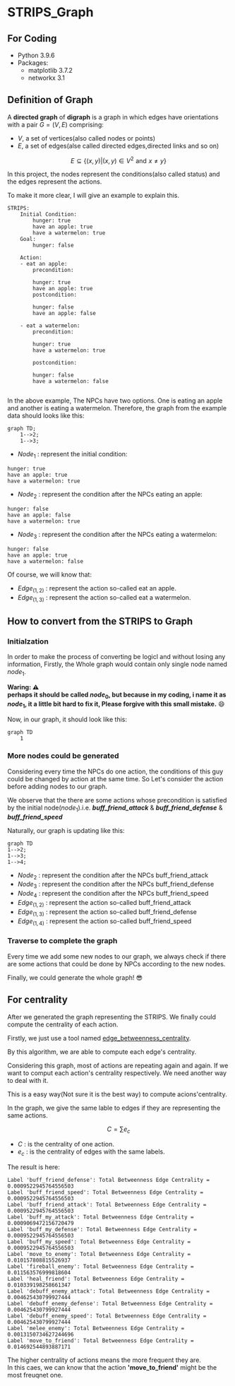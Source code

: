 # STRIPS_Graph


## For Coding
* Python 3.9.6
* Packages:
    * matplotlib 3.7.2
    * networkx 3.1


## Definition of Graph
A **directed graph** of **digraph** is a graph in which edges have orientations with a pair $G=(V,E)$ comprising:  
* $V$, a set of vertices(also called nodes or points)  
* *E*, a set of edges(alse called directed edges,directed links and so on)  

$$
E\subseteq\{(x,y)|(x,y)\in V^{2}\,\,\text{and}\,\,x\ne y\}
$$

In this project, the nodes represent the conditions(also called status) and the edges represent the actions.   

To make it more clear, I will give an example to explain this.  

```yaml=
STRIPS:
    Initial Condition:
        hunger: true
        have an apple: true
        have a watermelon: true
    Goal: 
        hunger: false
    
    Action:
    - eat an apple:
        precondition:
        
        hunger: true
        have an apple: true
        postcondition:
        
        hunger: false
        have an apple: false
        
    - eat a watermelon:
        precondition:
        
        hunger: true
        have a watermelon: true
        
        postcondition:
        
        hunger: false
        have a watermelon: false
        
```

In the above example, The NPCs have two options. One is eating an apple and another is eating a watermelon. Therefore, the graph from the example data should looks like this:  

```mermaid
graph TD;
    1-->2;
    1-->3;
```
- $Node_{1}$ : represent the initial condition:
```yaml=
hunger: true
have an apple: true
have a watermelon: true
```
- $Node_{2}$ : represent the condition after the NPCs eating an apple:
```yaml=
hunger: false
have an apple: false
have a watermelon: true
```
- $Node_{3}$ : represent the condition after the NPCs eating a watermelon:
```yaml=
hunger: false
have an apple: true
have a watermelon: false
```

Of course, we will know that:
- $Edge_{(1,2)}$ : represent the action so-called eat an apple.
- $Edge_{(1,3)}$ : represent the action so-called eat a watermelon.

## How to convert from the STRIPS to Graph


### Initialzation

In order to make the process of converting be logicl and without losing any information, Firstly, the Whole graph would contain only single node named $node_{1}$.  

**Waring: :warning:   
perhaps it should be called $node_{0}$, but because in my coding, i name it as $node_{1}$, it a little bit hard to fix it, Please forgive with this small mistake.** :smile: 

Now, in our graph, it should look like this:
```mermaid
graph TD
    1
```
### More nodes could be generated

Considering every time the NPCs do one action, the conditions of this guy could be changed by action at the same time. So Let's consider the action before adding nodes to our graph.

We observe that the there are some actions whose precondition is satisfied by the initial node($node_{1}$).i.e. ***buff_friend_attack*** & ***buff_friend_defense*** & ***buff_friend_speed***  

Naturally, our graph is updating like this:

```mermaid
graph TD
1-->2;
1-->3;
1-->4;
```
- $Node_{2}$ : represent the condition after the NPCs buff_friend_attack
- $Node_{3}$ : represent the condition after the NPCs buff_friend_defense
- $Node_{4}$ : represent the condition after the NPCs buff_friend_speed
- $Edge_{(1,2)}$ : represent the action so-called buff_friend_attack
- $Edge_{(1,3)}$ : represent the action so-called buff_friend_defense
- $Edge_{(1,4)}$ : represent the action so-called buff_friend_speed

### Traverse to complete the graph

Every time we add some new nodes to our graph, we always check if there are some actions that could be done by NPCs according to the new nodes.

Finally, we could generate the whole graph! :sunglasses: 

## For centrality

After we generated the graph representing the STRIPS. We finally could compute the centrality of each action.

Firstly, we just use a tool named [edge_betweenness_centrality](https://networkx.org/documentation/stable/reference/algorithms/generated/networkx.algorithms.centrality.edge_betweenness_centrality.html).

By this algorithm, we are able to compute each edge's centrality.

Considering this graph, most of actions are repeating again and again. If we want to comput each action's centrality respectively. We need another way to deal with it.

This is a easy way(Not sure it is the best way) to compute acions'centrality.

In the graph, we give the same lable to edges if they are representing the same actions.

$$
C=\sum e_{c}
$$

- $C$ : is the centrality of one action.
- $e_{c}$ : is the centrality of edges with the same labels.

The result is here:

```
Label 'buff_friend_defense': Total Betweenness Edge Centrality = 0.0009522945764556503
Label 'buff_friend_speed': Total Betweenness Edge Centrality = 0.0009522945764556503
Label 'buff_friend_attack': Total Betweenness Edge Centrality = 0.0009522945764556503
Label 'buff_my_attack': Total Betweenness Edge Centrality = 0.0009069472156720479
Label 'buff_my_defense': Total Betweenness Edge Centrality = 0.0009522945764556503
Label 'buff_my_speed': Total Betweenness Edge Centrality = 0.0009522945764556503
Label 'move_to_enemy': Total Betweenness Edge Centrality = 0.010157808815526937
Label 'fireball_enemy': Total Betweenness Edge Centrality = 0.011563576999818604
Label 'heal_friend': Total Betweenness Edge Centrality = 0.010339198258661347
Label 'debuff_enemy_attack': Total Betweenness Edge Centrality = 0.004625430799927444
Label 'debuff_enemy_defense': Total Betweenness Edge Centrality = 0.004625430799927444
Label 'debuff_enemy_speed': Total Betweenness Edge Centrality = 0.004625430799927444
Label 'melee_enemy': Total Betweenness Edge Centrality = 0.0013150734627244696
Label 'move_to_friend': Total Betweenness Edge Centrality = 0.014692544893887171
```

The higher centrality of actions means the more frequent they are.  
In this caes, we can know that the action **'move_to_friend'** might be the most freuqnet one.














